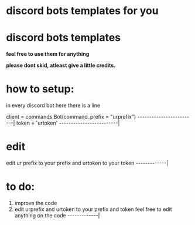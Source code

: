 # discord bots templates for you

# discord bots templates

**feel free to use them for anything**

**please dont skid, atleast give a little credits.**



# how to setup:

in every discord bot here there is a line

client = commands.Bot(command_prefix = "urprefix")
-------------------------|
token = 'urtoken'
-------------------------|

# edit


edit ur prefix to your prefix and urtoken to your token
-------------| 

# to do:

1. improve the code  
2. edit urprefix and urtoken to your prefix and token
feel free to edit anything on the code
-------------| 


